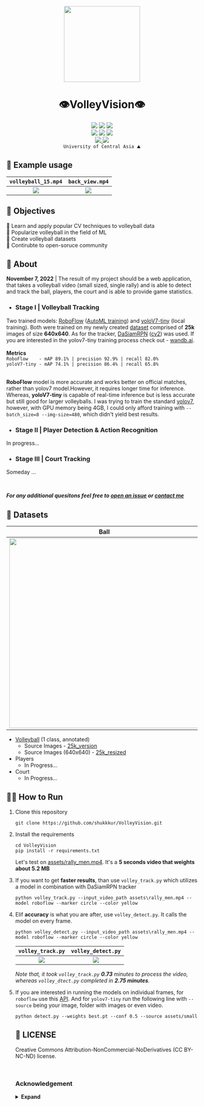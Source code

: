 <p align="center">
  <img src="https://github.com/shukkkur/VolleyVision/blob/280fed79d290c1cf6d53c869fa60355eeb04d148/assets/vv_logo.png" width=200>
</p>

<h1 align="center">
  👁️VolleyVision👁️
</h1>


<p align='center'>
  <img src="https://img.shields.io/github/forks/shukkkur/VolleyVision.svg">
  <img src="https://img.shields.io/github/stars/shukkkur/VolleyVision.svg">
  <img src="https://img.shields.io/github/watchers/shukkkur/VolleyVision.svg">
  
  <br>
<!--   [![License: CC BY-NC-ND 4.0]()]() -->

  <img src="https://img.shields.io/github/last-commit/shukkkur/VolleyVision.svg">
  <a href="https://creativecommons.org/licenses/by-nc-nd/4.0/"><img src="https://img.shields.io/badge/License-CC%20BY--NC--ND%204.0-lightgrey.svg"></a>
  <img src="https://hits.sh/github.com/shukkkur/VolleyVision.svg"/>
  <br>
  
  <a href="https://universe.roboflow.com/shakhansho-sabzaliev/volleyball-tracking">
    <img src="https://app.roboflow.com/images/download-dataset-badge.svg"></img>
</a>
<a href="https://universe.roboflow.com/shakhansho-sabzaliev/volleyball-tracking/model/">
    <img src="https://app.roboflow.com/images/try-model-badge.svg"></img>
</a>

<br>
  <code>University of Central Asia ⛰️</code>
</p>


<h2>🧪 Example usage</h2>

<code>volleyball_15.mp4</code> | <code>back_view.mp4</code>
:-------------------------:|:-------------------------:
<img src="https://github.com/shukkkur/VolleyVision/blob/88474342fa4330ce268668986d9f5061d7ee8f6a/assets/y7Detect_volleyball15.gif"> | <img src="https://github.com/shukkkur/VolleyVision/blob/eb639742363fb5564d6de4c3b1bf3da808162aa9/assets/rf_backview.gif">


<h2>🎯 Objectives</h2>

<p>🏐 Learn and apply popular CV techniques to volleyball data
  <br>
  🏐 Popularize volleyball in the field of ML
  <br>
  🏐 Create volleyball datasets
  <br>
  🏐 Contirubte to open-soruce community
  <br>

</p>




<h2>📝 About</h2>

<p><strong>November 7, 2022</strong> | The result of my project should be a web application, that takes a  volleyball video (small sized, single rally) and is able to detect and track the ball, players, the court and is able to provide game statistics.</p>

<ul>
  
  <li>
    <h3>
      Stage I | Volleyball Tracking
    </h3>
  </li>
</ul>

<p>
<!--   <strong>February 10, 2023 </strong> -->
<!--    <i>Closing the first stage moderetly satisfied</i>.  -->
<!--   <br> -->
  Two trained models: <a href="https://blog.roboflow.com/new-and-improved-roboflow-train/">RoboFlow</a> (<a href="https://docs.roboflow.com/train">AutoML training</a>) and <a href="https://github.com/WongKinYiu/yolov7">yoloV7-tiny</a> (local training). Both were trained on my newly created <a href="https://universe.roboflow.com/volleyvision/volleyball-tracking/dataset/13">dataset</a> comprised of <strong>25k</strong> images of size <strong>640x640</strong>.  As for the tracker, <a href="https://github.com/foolwood/DaSiamRPN">DaSiamRPN</a> (<a href="https://docs.opencv.org/4.x/de/d93/classcv_1_1TrackerDaSiamRPN.html">cv2</a>) was used. If you are interested in the yolov7-tiny training process check out - <a href="https://wandb.ai/volleyvision/YOLOR/runs/2u30vyzp/overview?workspace=user-">wandb.ai</a>.
  <br><br>
  <strong>Metrics</strong>
  <br>
  <code>RoboFlow    - mAP 89.1% | precision 92.9% | recall 82.0%</code>
  <br>
  <code>yoloV7-tiny - mAP 74.1% | precision 86.4% | recall 65.8%</code>
  <br><br>

  <strong>RoboFlow</strong> model is more accurate and works better on official matches, rather than yolov7 model.However, it requires longer time for inference. Whereas, <strong>yoloV7-tiny</strong> is capable of real-time inference but is less accurate but still good for larger volleyballs. I was trying to train the standard <a href="https://github.com/WongKinYiu/yolov7#performance">yolov7</a>, however, with GPU memory being 4GB, I could only afford training with <code>--batch_size=8 --img-size=480</code>, which didn't yield best results.

  
<!--   https://blog.roboflow.com/new-and-improved-roboflow-train/ -->
</p>

<ul>
   <li>
    <h3>Stage II | Player Detection & Action Recognition</h3>
   </li>
</ul>

<p>
  In progress...
</p>

<ul>
   <li>
    <h3>Stage III | Court Tracking</h3>
   </li>
</ul>

<p>
  Someday ... 
</p>

<br>

<p>
<i><strong>For any additional quesitons feel free to <a href="https://github.com/shukkkur/VolleyVision/issues/new">open an issue</a> or <a href="https://api.whatsapp.com/send/?phone=79014077195&text&type=phone_number&app_absent=0">contact me</a></strong></i>
</p>

<h2>💾 Datasets</h2>

Ball            |  Players |  Court
:-------------------------:|:-------------------------:|:-------------------------:
<img src="https://github.com/shukkkur/VolleyVision/blob/6ac8230e48de95a8edb3a1c4793657ddb06f1409/README_files/volley-collage.jpg" width="500">  |  ![output_img1](https://github.com/shukkkur/VolleyVision/blob/280fed79d290c1cf6d53c869fa60355eeb04d148/assets/in_progress.jpg) |  ![output_img1](https://github.com/shukkkur/VolleyVision/blob/280fed79d290c1cf6d53c869fa60355eeb04d148/assets/in_progress.jpg)


<ul>
  <li>
  <a href="https://universe.roboflow.com/volleyvision/volleyball-tracking/browse?queryText=&pageSize=50&startingIndex=0&browseQuery=true">Volleyball</a> (1 class, annotated)
  <ul>
    <li>Source Images - <a href="https://universe.roboflow.com/volleyvision/volleyball-tracking/dataset/9">25k_version</a></li>
    <li>Source Images (640x640) - <a href="https://universe.roboflow.com/volleyvision/volleyball-tracking/dataset/13">25k_resized</a></li>
  </ul>
  </li>
  
  <li>
  Players
  <ul>
    <li>In Progress...</li>
  </ul>
  </li>
  
  <li>
    Court
    <ul>
      <li>In Progress...</li>
    </ul>
  </li>
  
</ul>

<h2>🏃‍♂️ How to Run</h2>

<ol>
  
  <li>
    Clone this repository
  </li>
  
  ```
  git clone https://github.com/shukkkur/VolleyVision.git
  ```
  
  <li>
    Install the requirements
  </li>
  
  ```
  cd VolleyVision
  pip install -r requirements.txt
  ```
  
  Let's test on <a href="https://github.com/shukkkur/VolleyVision/blob/a87326441528ee89f4d23a81e2461d6963534134/assets/rally_men.mp4">assets/rally_men.mp4</a>. It's a <strong>5 seconds video that weights about 5.2 MB</strong>
  
  <li>
    If you want to get <strong>faster results</strong>, than use <code>volley_track.py</code> which utilizes a model in combination with DaSiamRPN tracker
  </li>
  
  ```
  python volley_track.py --input_video_path assets\rally_men.mp4 --model roboflow --marker circle --color yellow
  ```
  
  <li>
    Elif <strong>accuracy</strong> is what you are after, use <code>volley_detect.py</code>. It calls the model on every frame.
  </li>
  
  ```
  python volley_detect.py --input_video_path assets\rally_men.mp4 --model roboflow --marker circle --color yellow 
  ```
  
  
  <code>volley_track.py</code>  | <code>volley_detect.py</code>
:-------------------------:|:-------------------------:
<img src="https://github.com/shukkkur/VolleyVision/blob/914b8dc3873767b7b1a1c62b7b75633d8a3a9af6/assets/track_men.gif"> | <img src="https://github.com/shukkkur/VolleyVision/blob/280fed79d290c1cf6d53c869fa60355eeb04d148/assets/rf_men_rally.gif">

  <i>Note that, it took <code>volley_track.py</code> <strong>0.73</strong> minutes to process the video, whereas <code>volley_dtect.py</code> completed in <strong>2.75 minutes</strong>.</i>

<li>
  If you are interested in running the models on individual frames, for <code>roboflow</code> use this <a href="https://universe.roboflow.com/volleyvision/volleyball-tracking/model/13">API</a>. And for <code>yolov7-tiny</code> run the following line with <code>--source</code> being your image, folder with images or even video.
</li>

```
python detect.py --weights best.pt --conf 0.5 --source assets/small
```
  
<h2>📝 LICENSE</h2>
<p>Creative Commons Attribution-NonCommercial-NoDerivatives (CC BY-NC-ND) license.</p>


<br>

<h3>Acknowledgement</h3>

<details><summary> <b>Expand</b> </summary>
  <ul>
    <li>
    This project wouldn't possible without amazing & free RoboFlow <a href="https://roboflow.com/annotate">annotation tools</a> , open-source <a href="https://universe.roboflow.com/">datasets</a>, quick & easy <a href="https://roboflow.com/deploy">deployement</a> and high-level <a href="https://blog.roboflow.com/">blog posts</a></li>
  <li>Supervisor</li>
  <li>Course Instructor</li>
  <li>University of Central Asia</li>
  </ul>
</details>


<!--
<table>
<tr>
<td> Status </td> <td> Response </td>
</tr>
<tr>
<td> 200 </td>
<td>

```python
from roboflow import Roboflow
rf = Roboflow(api_key="sparlyxRfGqxvrUwHldB")
project = rf.workspace().project("radardata")
model = project.version(1).model

# infer on a local image
print(model.predict("your_image.jpg", confidence=40, overlap=30).json())

# visualize your prediction
# model.predict("your_image.jpg", confidence=40, overlap=30).save("prediction.jpg")

# infer on an image hosted elsewhere
# print(model.predict("URL_OF_YOUR_IMAGE", hosted=True, confidence=40, overlap=30).json())
```
V Extra blank line below!

</td>
</tr>
<tr>
<td> 400 </td>
<td>

**Markdown** _here_. (Blank lines needed before and after!)

</td>
</tr>
</table>
-->
